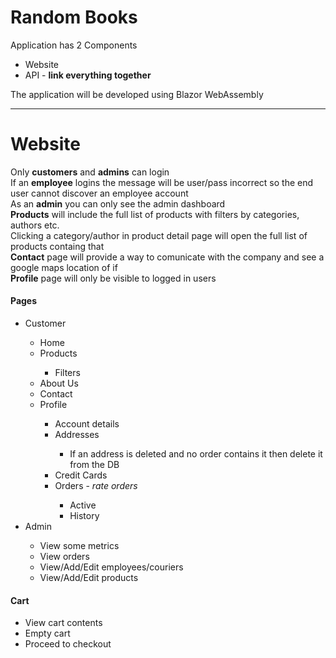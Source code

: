 # **Random Books**
Application has 2 Components
- Website
- API - **link everything together**

The application will be developed using Blazor WebAssembly

----

# Website
Only **customers** and **admins** can login<br/>
If an **employee** logins the message will be user/pass incorrect so the end user cannot discover an employee account<br/>
As an **admin** you can only see the admin dashboard<br/>
**Products** will include the full list of products with filters by categories, authors etc.<br/>
Clicking a category/author in product detail page will open the full list of products containg that<br/>
**Contact** page will provide a way to comunicate with the company and see a google maps location of if<br/>
**Profile** page will only be visible to logged in users<br/>

<h4><b>Pages</b></h4>
<ul>
    <li> Customer </li>
    <ul>
        <li> Home </li>
        <li> Products </li>
        <ul>
            <li>Filters</li>
        </ul>
        <li> About Us </li>
        <li> Contact </li>
        <li> Profile</li>
        <ul>
            <li> Account details </li>
            <li> Addresses </li>
            <ul>
                <li> If an address is deleted and no order contains it then delete it from the DB </li>
            </ul>
            <li> Credit Cards </li>
            <li> Orders - <i>rate orders</i> </li>
            <ul>
                <li> Active </li>
                <li> History </li>
            </ul>
        </ul>
    </ul>
    <li> Admin </li>
    <ul>
        <li> View some metrics </li>
        <li> View orders </li>
        <li> View/Add/Edit employees/couriers </li>
        <li> View/Add/Edit products </li>
    </ul>
</ul>
<h4><b>Cart</b></h4>
<ul>
    <li> View cart contents </li>
    <li> Empty cart </li>
    <li> Proceed to checkout </li>
</ul>
